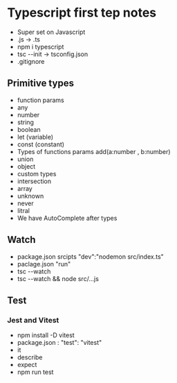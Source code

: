 # Typescript first tep notes

- Super set on Javascript
- .js -> .ts
- npm i typescript
- tsc --init -> tsconfig.json
- .gitignore

## Primitive types

- function params
- any
- number
- string
- boolean
- let (variable)
- const (constant)
- Types of functions params add(a:number , b:number)
- union
- object
- custom types
- intersection
- array
- unknown
- never
- litral
- We have AutoComplete after types

## Watch

- package.json srcipts "dev":"nodemon src/index.ts"
- paclage.json "run"
- tsc --watch
- tsc --watch && node src/...js

## Test

### Jest and Vitest

- npm install -D vitest
- package.json :  "test": "vitest"
- it
- describe
- expect
- npm run test

